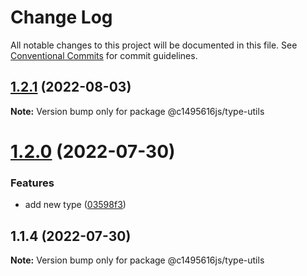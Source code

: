 # Change Log

All notable changes to this project will be documented in this file.
See [Conventional Commits](https://conventionalcommits.org) for commit guidelines.

## [1.2.1](https://github.com/c1495616js/jerry-fe-library/compare/@c1495616js/type-utils@1.2.0...@c1495616js/type-utils@1.2.1) (2022-08-03)

**Note:** Version bump only for package @c1495616js/type-utils





# [1.2.0](https://github.com/c1495616js/jerry-fe-library/compare/@c1495616js/type-utils@1.1.4...@c1495616js/type-utils@1.2.0) (2022-07-30)


### Features

* add new type ([03598f3](https://github.com/c1495616js/jerry-fe-library/commit/03598f3a9e57ad54acdb13e9468fcd48c4453cf3))





## 1.1.4 (2022-07-30)

**Note:** Version bump only for package @c1495616js/type-utils
